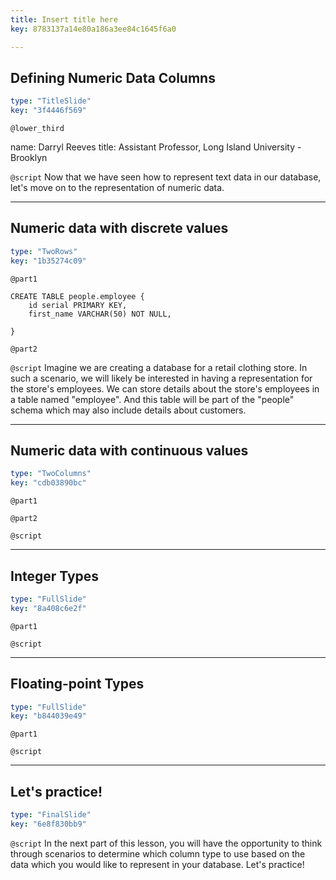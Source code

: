 ```yaml
---
title: Insert title here
key: 8783137a14e80a186a3ee84c1645f6a0

---
```

## Defining Numeric Data Columns

```yaml
type: "TitleSlide"
key: "3f4446f569"
```

`@lower_third`

name: Darryl Reeves
title: Assistant Professor, Long Island University - Brooklyn


`@script`
Now that we have seen how to represent text data in our database, let's move on to the representation of numeric data.


---
## Numeric data with discrete values

```yaml
type: "TwoRows"
key: "1b35274c09"
```

`@part1`
```
CREATE TABLE people.employee {
    id serial PRIMARY KEY,
    first_name VARCHAR(50) NOT NULL,
    
}
```


`@part2`



`@script`
Imagine we are creating a database for a retail clothing store. In such a scenario, we will likely be interested in having a representation for the store's employees. We can store details about the store's employees in a table named "employee". And this table will be part of the "people" schema which may also include details about customers.


---
## Numeric data with continuous values

```yaml
type: "TwoColumns"
key: "cdb03890bc"
```

`@part1`



`@part2`



`@script`



---
## Integer Types

```yaml
type: "FullSlide"
key: "8a408c6e2f"
```

`@part1`



`@script`



---
## Floating-point Types

```yaml
type: "FullSlide"
key: "b844039e49"
```

`@part1`



`@script`



---
## Let's practice!

```yaml
type: "FinalSlide"
key: "6e8f830bb9"
```

`@script`
In the next part of this lesson, you will have the opportunity to think through scenarios to determine which column type to use based on the data which you would like to represent in your database. Let's practice!

